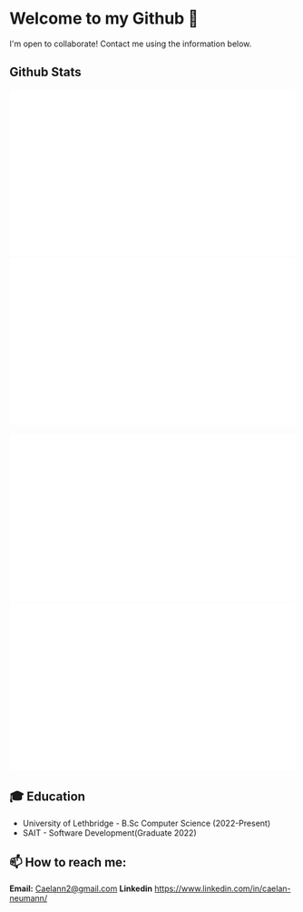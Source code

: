 
# Welcome to my Github 👋

I'm open to collaborate! Contact me using the information below.
## Github Stats
![](https://raw.githubusercontent.com/CaelanX/github-stats/master/generated/overview.svg#gh-dark-mode-only)
![](https://raw.githubusercontent.com/CaelanX/github-stats/master/generated/overview.svg#gh-light-mode-only)

![](https://raw.githubusercontent.com/CaelanX/github-stats/master/generated/languages.svg#gh-dark-mode-only)
![](https://raw.githubusercontent.com/CaelanX/github-stats/master/generated/languages.svg#gh-light-mode-only)

## :mortar_board: Education
* University of Lethbridge - B.Sc Computer Science (2022-Present)
* SAIT -  Software Development(Graduate 2022)

## 📫 How to reach me:
**Email:** Caelann2@gmail.com
**Linkedin** https://www.linkedin.com/in/caelan-neumann/


